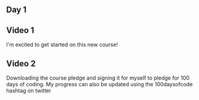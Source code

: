 
## Day 1

## Video 1

I'm excited to get started on this new course!

## Video 2

Downloading the course pledge and signing it for myself to pledge for 100 days of coding. My progress can also be updated using the 100daysofcode hashtag on twitter
